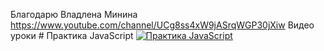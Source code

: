 Благодарю Владлена Минина https://www.youtube.com/channel/UCg8ss4xW9jASrqWGP30jXiw
Видео уроки # Практика JavaScript
[![Практика JavaScript](https://img.youtube.com/vi/FX2fiUvrYP4/0.jpg)](https://www.youtube.com/watch?v=FX2fiUvrYP4&list=PLqKQF2ojwm3n-ufn3E-l6Y0VxDrj3hM5M)
